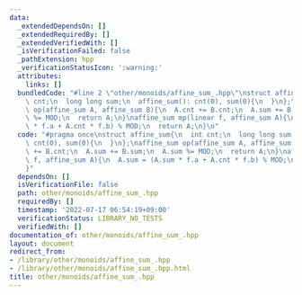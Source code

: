 ```yaml
---
data:
  _extendedDependsOn: []
  _extendedRequiredBy: []
  _extendedVerifiedWith: []
  _isVerificationFailed: false
  _pathExtension: hpp
  _verificationStatusIcon: ':warning:'
  attributes:
    links: []
  bundledCode: "#line 2 \"other/monoids/affine_sum_.hpp\"\nstruct affine_sum{\n  int\
    \ cnt;\n  long long sum;\n  affine_sum(): cnt(0), sum(0){\n  }\n};\naffine_sum\
    \ op(affine_sum A, affine_sum B){\n  A.cnt += B.cnt;\n  A.sum += B.sum;\n  A.sum\
    \ %= MOD;\n  return A;\n}\naffine_sum mp(linear f, affine_sum A){\n  A.sum = (A.sum\
    \ * f.a + A.cnt * f.b) % MOD;\n  return A;\n}\n"
  code: "#pragma once\nstruct affine_sum{\n  int cnt;\n  long long sum;\n  affine_sum():\
    \ cnt(0), sum(0){\n  }\n};\naffine_sum op(affine_sum A, affine_sum B){\n  A.cnt\
    \ += B.cnt;\n  A.sum += B.sum;\n  A.sum %= MOD;\n  return A;\n}\naffine_sum mp(linear\
    \ f, affine_sum A){\n  A.sum = (A.sum * f.a + A.cnt * f.b) % MOD;\n  return A;\n\
    }"
  dependsOn: []
  isVerificationFile: false
  path: other/monoids/affine_sum_.hpp
  requiredBy: []
  timestamp: '2022-07-17 06:54:19+09:00'
  verificationStatus: LIBRARY_NO_TESTS
  verifiedWith: []
documentation_of: other/monoids/affine_sum_.hpp
layout: document
redirect_from:
- /library/other/monoids/affine_sum_.hpp
- /library/other/monoids/affine_sum_.hpp.html
title: other/monoids/affine_sum_.hpp
---
```

